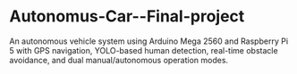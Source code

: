 # Autonomus-Car--Final-project
An autonomous vehicle system using Arduino Mega 2560 and Raspberry Pi 5 with GPS navigation, YOLO-based human detection, real-time obstacle avoidance, and dual manual/autonomous operation modes.
